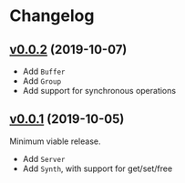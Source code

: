 # Changelog

## [v0.0.2](https://github.com/ideoforms/python-supercollider/releases/tag/v0.0.2) (2019-10-07)

- Add `Buffer`
- Add `Group`
- Add support for synchronous operations

## [v0.0.1](https://github.com/ideoforms/python-supercollider/releases/tag/v0.0.1) (2019-10-05)

Minimum viable release.
 - Add `Server`
 - Add `Synth`, with support for get/set/free

